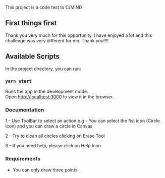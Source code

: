 This project is a code test to C/MIND

## First things first
Thank you very much for this opportunity. 
I have enjoyed a lot and this challenge was very different for me. 
Thank you!!!!

## Available Scripts

In the project directory, you can run:

### `yarn start`

Runs the app in the development mode.<br />
Open [http://localhost:3000](http://localhost:3000) to view it in the browser.

### Documentation

1 - Use ToolBar to select an action
e.g - You can select the fist icon (Circle Icon) and you can draw a circle in Canvas

2 - Try to clean all circles clicking on Erase Tool

3 - If you need help, please click on Help Icon

### Requirements
- You can only draw three points

